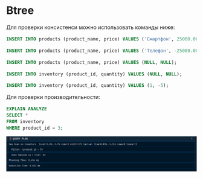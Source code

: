 # Btree

Для проверки консистенси можно использовать команды ниже: 

```sql
INSERT INTO products (product_name, price) VALUES ('Смартфон', 25000.000);
```

```sql
INSERT INTO products (product_name, price) VALUES ('Телефон', -25000.000);
```

```sql
INSERT INTO products (product_name, price) VALUES (NULL, NULL);
```

```sql
INSERT INTO inventory (product_id, quantity) VALUES (NULL, NULL);
```

```sql
INSERT INTO inventory (product_id, quantity) VALUES (1, -5);
```

Для проверки производительности:

```sql
EXPLAIN ANALYZE
SELECT *
FROM inventory
WHERE product_id = 3;
```

![img.png](images/img.png)
